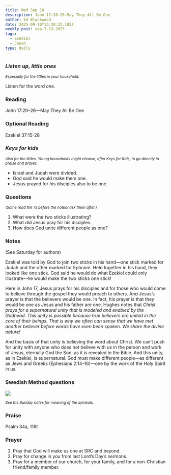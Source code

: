 ```yaml
---
title: Wed Sep 10
description: John 17:20–26—May They All Be One
author: Ed Blackwood
date: 2025-09-10T13:20:33.185Z
weekly_post: sep-7-13-2025
tags:
  - Ezekiel
  - Jonah
type: daily
---
```

### *Listen up, little ones*

<div><small><i>Especially for the littles in your household.</i></small></div>

Listen for the word *one*.

### Reading

John 17:20–26—May They All Be One

### Optional Reading

Ezekiel 37:15-28

### *Keys for kids*

<div><small><i>Also for the littles. Young households might choose, after Keys for Kids, to go directly to praise and prayer.</i></small></div>

* Israel and Judah were divided.
* God said he would make them one.
* Jesus prayed for his disciples also to be one.

### Questions

<div><small><i>(Some read the ?s before the notes/ ask them after.)</i></small></div>

1. What were the two sticks illustrating?
2. What did Jesus pray for his disciples.
3. How does God unite different people as one?

### Notes

(See Saturday for authors)	

Ezekiel was told by God to join two sticks in his hand—one stick marked for Judah and the other marked for Ephraim. Held together in his hand, they looked like one stick. God said he would do what Ezekiel could only illustrate—he would make the two sticks one stick!

Here in John 17, Jesus prays for his disciples and for those who would come to believe through the gospel they would preach to others. And Jesus’s prayer is that the believers would be one. In fact, his prayer is that they would be one as Jesus and his father are one. Hughes notes that *Christ prays for a supernatural unity that is modeled and enabled by the Godhead. This unity is possible because true believers are united in the core of their beings. That is why we often can sense that we have met another believer before words have even been spoken. We share the divine nature!*

And the basis of that unity is believing the word about Christ. We can’t push for unity with anyone who does not believe with us in the person and work of Jesus, eternally God the Son, as it is revealed in the Bible. And this unity, as in Ezekiel, is supernatural. God must make different people—as different as Jews and Greeks (Ephesians 2:14–16)—one by the work of the Holy Spirit in us.

### Swedish Method questions

![](/static/img/family_worship_study_ed-swedish_questions.png)

<div><small><i>See the Sunday notes for meaning of the symbols.</i></small></div>

### Praise

P﻿salm 34a, 119t

### Prayer

1. Pray that God will make us one at SRC and beyond.
2. Pray for change in you from last Lord’s Day’s sermons.
3. Pray for a member of our church, for your family, and for a non-Christian friend/family member.